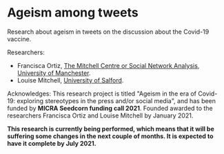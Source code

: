 # Ageism among tweets 

Research about ageism in tweets on the discussion about the Covid-19 vaccine. 

Researchers: 

- Francisca Ortiz, [The Mitchell Centre or Social Network Analysis, University of Manchester](https://www.research.manchester.ac.uk/portal/en/researchers/francisca-ortiz(5417b375-6656-49e5-aacf-084dd8ba1141).html).  
- Louise Mitchell, [University of Salford](https://louisemitchellsalford.wordpress.com).

Acknowledges:
This research project is titled "Ageism in the era of Covid-19: exploring stereotypes in the press and/or social media", and has been funded by **MICRA Seedcorn funding call 2021**. Founded awarded to the researchers Francisca Ortiz and Louise Mitchell by January 2021. 

**This research is currently being performed, which means that it will be suffering some changes in the next couple of months. It is expected to have it complete by July 2021.**

